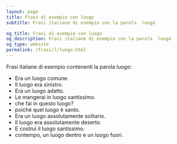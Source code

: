 ```yaml
---
layout: page
title: Frasi di esempio con luogo 
subtitle: Frasi italiane di esempio con la parola  luogo

og_title: Frasi di esempio con luogo 
og_description: Frasi italiane di esempio con la parola  luogo
og_type: website
permalink: /frasi/l/luogo.html
---
```


Frasi italiane di esempio contenenti la parola luogo:


- Era un luogo comune.
- Il luogo era sinistro.
- Era un luogo adatto.
- Le mangerai in luogo santissimo.
- che fai in questo luogo?
- poiché quel luogo è santo.
- Era un luogo assolutamente solitario.
- Il luogo era assolutamente deserto.
- E costruì il luogo santissimo.
- contempo, un luogo dentro e un luogo fuori.
